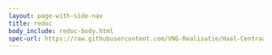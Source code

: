 ```yaml
---
layout: page-with-side-nav
title: redoc
body_include: redoc-body.html
spec-url: https://raw.githubusercontent.com/VNG-Realisatie/Haal-Centraal-BRP-historie-bevragen/develop/specificatie/genereervariant/openapi.yaml
---
```

<redoc spec-url='{{ page.spec-url}}'></redoc>
